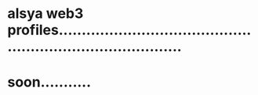 # alsya web3 profiles................................................................................
# soon...........
